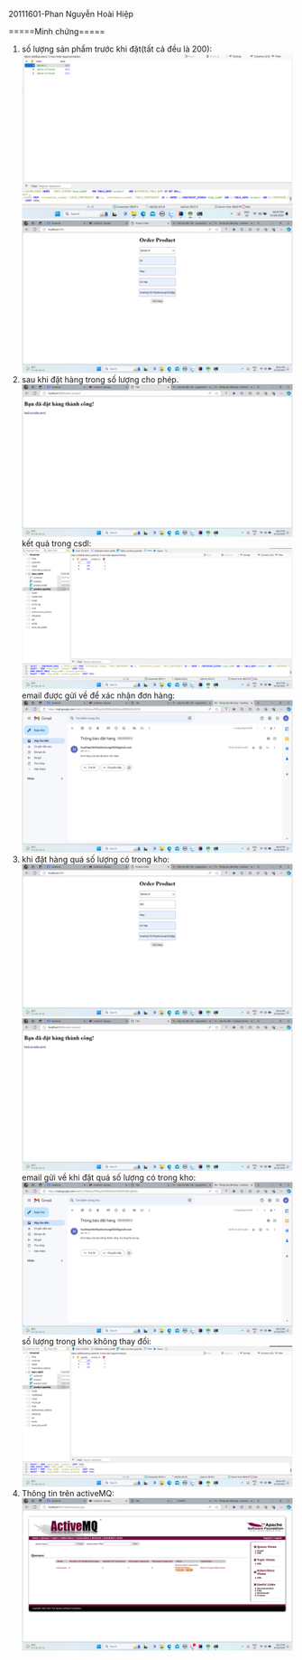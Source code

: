 20111601-Phan Nguyễn Hoài Hiệp

=====Minh chứng=====

1. số lượng sản phẩm trước khi đặt(tất cả đều là 200):
   ![h1](Demo/h1.png)
   ![h2](Demo/h2.png)
2. sau khi đặt hàng trong số lượng cho phép.
   ![h3](Demo/h3.png)
   kết quả trong csdl:
   ![h4](Demo/h4.png)
   email được gửi về để xác nhận đơn hàng:
   ![h5](Demo/h5.png)
3. khi đặt hàng quá số lượng có trong kho:
   ![h6](Demo/h6.png)
   ![h7](Demo/h7.png)
   email gửi về khi đặt quá số lượng có trong kho:
   ![h8](Demo/h8.png)
   số lượng trong kho không thay đổi:
   ![h9](Demo/h9.png) 
4. Thông tin trên activeMQ:
   ![h10](Demo/h10.png) 




















